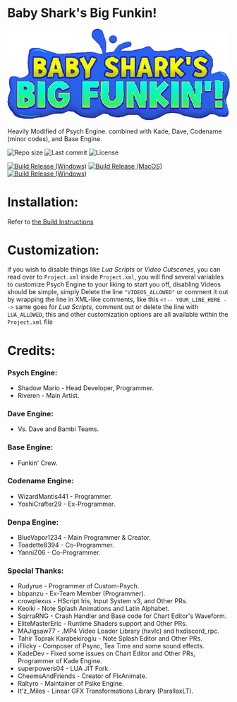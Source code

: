 # Baby Shark's Big Funkin!
![Baby Shark's Big Funkin Logo](assets/shared/images/logobumpin.png)

Heavily Modified of Psych Engine. combined with Kade, Dave, Codename (minor codes), and Base Engine.

![Repo size](https://img.shields.io/github/repo-size/system32unknown/FNF-BabyShark)
![Last commit](https://img.shields.io/github/last-commit/system32unknown/FNF-BabyShark)
![License](https://img.shields.io/github/license/system32unknown/FNF-BabyShark)

[![Build Release (Windows)](https://github.com/system32unknown/FNF-BabyShark/actions/workflows/windows.yaml/badge.svg)](https://github.com/system32unknown/FNF-BabyShark/actions/workflows/windows.yaml)
[![Build Release (MacOS)](https://github.com/system32unknown/FNF-BabyShark/actions/workflows/macos.yml/badge.svg)](https://github.com/system32unknown/FNF-BabyShark/actions/workflows/macos.yml)
[![Build Release (Windows)](https://github.com/system32unknown/FNF-BabyShark/actions/workflows/linux.yml/badge.svg)](https://github.com/system32unknown/FNF-BabyShark/actions/workflows/linux.yml)

# Installation:

Refer to [the Build Instructions](/docs/BUILDING.md)

# Customization:

if you wish to disable things like *Lua Scripts* or *Video Cutscenes*, you can read over to `Project.xml`
inside `Project.xml`, you will find several variables to customize Psych Engine to your liking
to start you off, disabling Videos should be simple, simply Delete the line `"VIDEOS_ALLOWED"` or comment it out by wrapping the line in XML-like comments, like this `<!-- YOUR_LINE_HERE -->`
same goes for *Lua Scripts*, comment out or delete the line with `LUA_ALLOWED`, this and other customization options are all available within the `Project.xml` file

# Credits:

### Psych Engine:
* Shadow Mario - Head Developer, Programmer.
* Riveren - Main Artist.

### Dave Engine:
* Vs. Dave and Bambi Teams.

### Base Engine:
* Funkin' Crew.

### Codename Engine:
* WizardMantis441 - Programmer.
* YoshiCrafter29 - Ex-Programmer.

### Denpa Engine:
* BlueVapor1234 - Main Programmer & Creator.
* Toadette8394 - Co-Programmer.
* YanniZ06 - Co-Programmer.

### Special Thanks:
* Rudyrue - Programmer of Custom-Psych.
* bbpanzu - Ex-Team Member (Programmer).
* crowplexus - HScript Iris, Input System v3, and Other PRs.
* Keoiki - Note Splash Animations and Latin Alphabet.
* SqirraRNG - Crash Handler and Base code for Chart Editor's Waveform.
* EliteMasterEric - Runtime Shaders support and Other PRs.
* MAJigsaw77 - .MP4 Video Loader Library (hxvlc) and hxdiscord_rpc.
* Tahir Toprak Karabekiroglu - Note Splash Editor and Other PRs.
* iFlicky - Composer of Psync, Tea Time and some sound effects.
* KadeDev - Fixed some issues on Chart Editor and Other PRs, Programmer of Kade Engine.
* superpowers04 - LUA JIT Fork.
* CheemsAndFriends - Creator of FlxAnimate.
* Raltyro - Maintainer of Psike Engine.
* It'z_Miles - Linear GFX Transformations Library (ParallaxLT).
